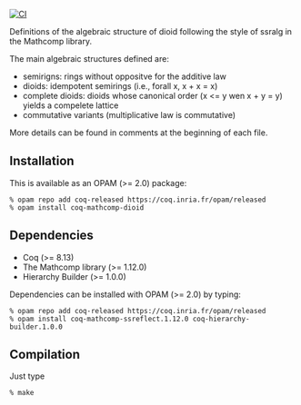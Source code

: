 [![CI](https://github.com/math-comp/dioid/workflows/CI/badge.svg?branch=master)](https://github.com/math-comp/dioid/actions?query=workflow%3ACI)

Definitions of the algebraic structure of dioid following the style of
ssralg in the Mathcomp library.

The main algebraic structures defined are:
* semirigns: rings without oppositve for the additive law
* dioids: idempotent semirings (i.e., forall x, x + x = x)
* complete dioids: dioids whose canonical order (x <= y wen x + y = y)
  yields a compelete lattice
* commutative variants (multiplicative law is commutative)

More details can be found in comments at the beginning of each file.

Installation
------------

This is available as an OPAM (>= 2.0) package:

```
% opam repo add coq-released https://coq.inria.fr/opam/released
% opam install coq-mathcomp-dioid
```

Dependencies
------------

* Coq (>= 8.13)
* The Mathcomp library (>= 1.12.0)
* Hierarchy Builder (>= 1.0.0)

Dependencies can be installed with OPAM (>= 2.0) by typing:

```
% opam repo add coq-released https://coq.inria.fr/opam/released
% opam install coq-mathcomp-ssreflect.1.12.0 coq-hierarchy-builder.1.0.0
```

Compilation
-----------

Just type

```
% make
```
